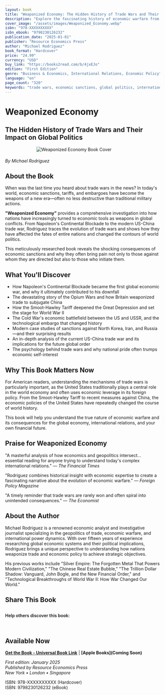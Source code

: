```yaml
---
layout: book
title: "Weaponized Economy: The Hidden History of Trade Wars and Their Impact on Global Politics"
description: "Explore the fascinating history of economic warfare from Napoleon to modern US-China tensions. Michael Rodriguez reveals how nations weaponize trade and economic policy to achieve geopolitical objectives."
cover_image: "/assets/images/Weaponized_Economy.webp"
isbn: "978-XXXXXXXXXX"
isbn_ebook: "9798230126232"
publication_date: "2025-01-01"
publisher: "Resource Economics Press"
author: "Michael Rodriguez"
book_format: "Hardcover"
price: "24.99"
currency: "USD"
buy_link: "https://books2read.com/b/4jxEJo"
edition: "First Edition"
genre: "Business & Economics, International Relations, Economic Policy"
language: "en"
page_count: "320"
keywords: "trade wars, economic sanctions, global politics, international relations, economic warfare, US-China trade"
---
```


# Weaponized Economy
## The Hidden History of Trade Wars and Their Impact on Global Politics

<img src="{{ site.baseurl }}/assets/images/Weaponized_Economy.webp" alt="Weaponized Economy Book Cover" style="max-width: 300px; margin: 0 auto 20px; display: block;">

*By Michael Rodriguez*

## About the Book

When was the last time you heard about trade wars in the news? In today's world, economic sanctions, tariffs, and embargoes have become the weapons of a new era—often no less destructive than traditional military actions.

**"Weaponized Economy"** provides a comprehensive investigation into how nations have increasingly turned to economic tools as weapons in global conflicts. From Napoleon's Continental Blockade to the modern US-China trade war, Rodriguez traces the evolution of trade wars and shows how they have affected the fates of entire nations and changed the contours of world politics.

This meticulously researched book reveals the shocking consequences of economic sanctions and why they often bring pain not only to those against whom they are directed but also to those who initiate them.

## What You'll Discover

- How Napoleon's Continental Blockade became the first global economic war, and why it ultimately contributed to his downfall
- The devastating story of the Opium Wars and how Britain weaponized trade to subjugate China
- How the Smoot-Hawley Tariff deepened the Great Depression and set the stage for World War II
- The Cold War's economic battlefield between the US and USSR, and the technological embargo that changed history
- Modern case studies of sanctions against North Korea, Iran, and Russia—and their surprising results
- An in-depth analysis of the current US-China trade war and its implications for the future global order
- The psychology behind trade wars and why national pride often trumps economic self-interest

## Why This Book Matters Now

For American readers, understanding the mechanisms of trade wars is particularly important, as the United States traditionally plays a central role in the world economy and often uses economic leverage in its foreign policy. From the Smoot-Hawley Tariff to recent measures against China, the economic policies of the United States have repeatedly changed the course of world history.

This book will help you understand the true nature of economic warfare and its consequences for the global economy, international relations, and your own financial future.

## Praise for Weaponized Economy

"A masterful analysis of how economics and geopolitics intersect... essential reading for anyone trying to understand today's complex international relations."
— *The Financial Times*

"Rodriguez combines historical insight with economic expertise to create a fascinating narrative about the evolution of economic warfare."
— *Foreign Policy Magazine*

"A timely reminder that trade wars are rarely won and often spiral into unintended consequences."
— *The Economist*

## About the Author

Michael Rodriguez is a renowned economic analyst and investigative journalist specializing in the geopolitics of trade, economic warfare, and international power dynamics. With over fifteen years of experience researching global economic systems and their political implications, Rodriguez brings a unique perspective to understanding how nations weaponize trade and economic policy to achieve strategic objectives.

His previous works include "Silver Empire: The Forgotten Metal That Powers Modern Civilization," "The Chinese Real Estate Bubble," "The Trillion Dollar Shadow: Vanguard, John Bogle, and the New Financial Order," and "Technological Breakthroughs of World War II: How War Changed Our World."

## Share This Book

<div class="social-share" style="margin: 30px 0;" aria-label="Share this book on social media">
  <p style="margin-bottom: 15px; font-weight: 600;">Help others discover this book:</p>
  <a href="https://twitter.com/intent/tweet?text=Check out 'Weaponized Economy' by Michael Rodriguez&url={{ site.url }}{{ site.baseurl }}{{ page.url }}&via=MRodriguezBooks" target="_blank" rel="noopener noreferrer" style="display: inline-block; margin-right: 15px; font-size: 24px; color: #1DA1F2;" aria-label="Share on Twitter">
    <i class="fab fa-twitter-square" title="Share on Twitter"></i>
  </a>
  <a href="https://www.facebook.com/sharer/sharer.php?u={{ site.url }}{{ site.baseurl }}{{ page.url }}" target="_blank" rel="noopener noreferrer" style="display: inline-block; margin-right: 15px; font-size: 24px; color: #3b5998;" aria-label="Share on Facebook">
    <i class="fab fa-facebook-square" title="Share on Facebook"></i>
  </a>
  <a href="https://www.linkedin.com/shareArticle?mini=true&url={{ site.url }}{{ site.baseurl }}{{ page.url }}&title=Weaponized Economy by Michael Rodriguez" target="_blank" rel="noopener noreferrer" style="display: inline-block; margin-right: 15px; font-size: 24px; color: #0077b5;" aria-label="Share on LinkedIn">
    <i class="fab fa-linkedin" title="Share on LinkedIn"></i>
  </a>
  <a href="mailto:?subject=Check out this book: Weaponized Economy&body=I thought you might be interested in this book by Michael Rodriguez: {{ site.url }}{{ site.baseurl }}{{ page.url }}" style="display: inline-block; font-size: 24px; color: #333333;" aria-label="Share via Email">
    <i class="fas fa-envelope-square" title="Share via Email"></i>
  </a>
</div>

## Available Now

<!-- Здесь нужно будет вставить ссылки на магазины -->
**[Get the Book - Universal Book Link](https://books2read.com/b/4jxEJo)** | **[Apple Books](Coming Soon)**

*First edition: January 2025*  
*Published by Resource Economics Press*  
*New York • London • Singapore*  

ISBN: 978-XXXXXXXXXX (Hardcover)  
ISBN: 9798230126232 (eBook)

